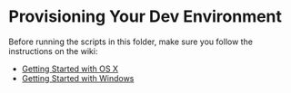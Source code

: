 Provisioning Your Dev Environment
=================================

Before running the scripts in this folder, make sure you follow the instructions on the wiki:

* [Getting Started with OS X](https://github.com/losandes/Heinz95729/wiki/Getting-Started-with-OS-X)
* [Getting Started with Windows](https://github.com/losandes/Heinz95729/wiki/Getting-Started-with-Windows)

